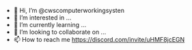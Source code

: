 - 👋 Hi, I’m @cwscomputerworkingsysten
- 👀 I’m interested in ...
- 🌱 I’m currently learning ...
- 💞️ I’m looking to collaborate on ...
- 📫 How to reach me  https://discord.com/invite/uHMF8jcEGN

<!---
cwscomputerworkingsysten/cwscomputerworkingsysten is a ✨ special ✨ repository because its `README.md` (this file) appears on your GitHub profile.
You can click the Preview link to take a look at your changes.
--->
